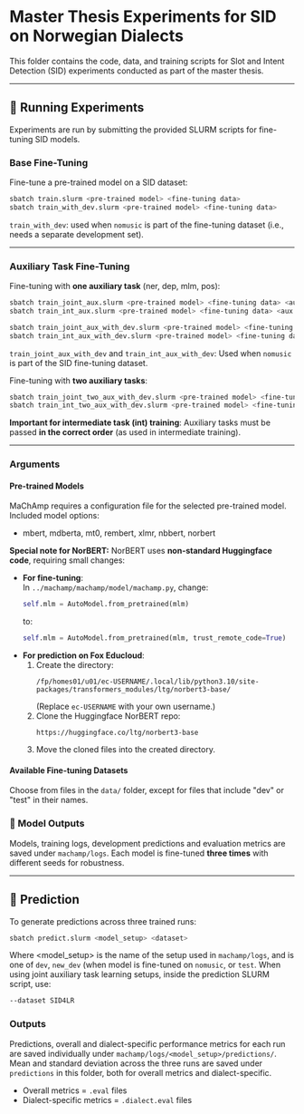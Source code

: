 # Master Thesis Experiments for SID on Norwegian Dialects

This folder contains the code, data, and training scripts for Slot and Intent Detection (SID) experiments conducted as part of the master thesis.

---

## 🚀 Running Experiments
Experiments are run by submitting the provided SLURM scripts for fine-tuning SID models.


### Base Fine-Tuning
Fine-tune a pre-trained model on a SID dataset:
```bash
sbatch train.slurm <pre-trained model> <fine-tuning data>
sbatch train_with_dev.slurm <pre-trained model> <fine-tuning data>
```
`train_with_dev`: used when `nomusic` is part of the fine-tuning dataset (i.e., needs a separate development set).

---

### Auxiliary Task Fine-Tuning
Fine-tuning with **one auxiliary task** (ner, dep, mlm, pos):
```bash
sbatch train_joint_aux.slurm <pre-trained model> <fine-tuning data> <aux task>
sbatch train_int_aux.slurm <pre-trained model> <fine-tuning data> <aux task>

sbatch train_joint_aux_with_dev.slurm <pre-trained model> <fine-tuning data> <aux task>
sbatch train_int_aux_with_dev.slurm <pre-trained model> <fine-tuning data> <aux task>
```
`train_joint_aux_with_dev` and `train_int_aux_with_dev`: Used when `nomusic` is part of the SID fine-tuning dataset.

Fine-tuning with **two auxiliary tasks**:
```bash
sbatch train_joint_two_aux_with_dev.slurm <pre-trained model> <fine-tuning data> <aux task 1> <aux task 2>
sbatch train_int_two_aux_with_dev.slurm <pre-trained model> <fine-tuning data> <aux task 1> <aux task 2>

```
**Important for intermediate task (int) training**: Auxiliary tasks must be passed **in the correct order** (as used in intermediate training).

---

### Arguments
#### Pre-trained Models
MaChAmp requires a configuration file for the selected pre-trained model.  
Included model options:
- mbert, mdberta, mt0, rembert, xlmr, nbbert, norbert

**Special note for NorBERT:**
NorBERT uses **non-standard Huggingface code**, requiring small changes:
- **For fine-tuning**:  
    In `../machamp/machamp/model/machamp.py`, change:
    ```python
    self.mlm = AutoModel.from_pretrained(mlm)
    ```
    to:
    ```python
    self.mlm = AutoModel.from_pretrained(mlm, trust_remote_code=True)
    ```
- **For prediction on Fox Educloud**:  
    1. Create the directory:
       ```
       /fp/homes01/u01/ec-USERNAME/.local/lib/python3.10/site-packages/transformers_modules/ltg/norbert3-base/
       ```
       (Replace `ec-USERNAME` with your own username.)
    2. Clone the Huggingface NorBERT repo:
       ```
       https://huggingface.co/ltg/norbert3-base
       ```
    3. Move the cloned files into the created directory.  


#### Available Fine-tuning Datasets
Choose from files in the `data/` folder, except for files that include "dev" or "test" in their names.

### 💾 Model Outputs
Models, training logs, development predictions and evaluation metrics are saved under `machamp/logs`. Each model is fine-tuned **three times** with different seeds for robustness.


---
## 🔮 Prediction
To generate predictions across three trained runs:
```bash
sbatch predict.slurm <model_setup> <dataset>
```
Where <model_setup> is the name of the setup used in `machamp/logs`, and <dataset> is one of `dev`, `new_dev` (when model is fine-tuned on `nomusic`, or `test`.
When using joint auxiliary task learning setups, inside the prediction SLURM script, use: 
```bash
--dataset SID4LR
```
### Outputs
Predictions, overall and dialect-specific performance metrics for each run are saved individually under `machamp/logs/<model_setup>/predictions/`.
Mean and standard deviation across the three runs are saved under `predictions` in this folder, both for overall metrics and dialect-specific.
- Overall metrics = `.eval` files
- Dialect-specific metrics = `.dialect.eval` files
